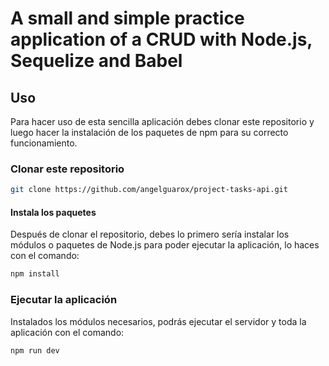 # A small and simple practice application of a CRUD with Node.js, Sequelize and Babel

## Uso

Para hacer uso de esta sencilla aplicación debes clonar este repositorio y luego hacer la instalación de los paquetes de npm para su correcto funcionamiento.

### Clonar este repositorio

```bash
git clone https://github.com/angelguarox/project-tasks-api.git
```

#### Instala los paquetes

Después de clonar el repositorio, debes lo primero sería instalar los módulos o paquetes de Node.js para poder ejecutar la aplicación, lo haces con el comando:

```bash
npm install
```

### Ejecutar la aplicación

Instalados los módulos necesarios, podrás ejecutar el servidor y toda la aplicación con el comando:

```bash
npm run dev
```

